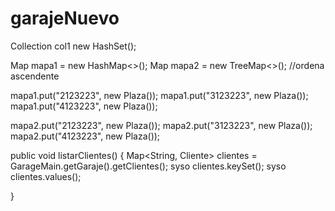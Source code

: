 # garajeNuevo

Collection<String> col1 new HashSet();

Map mapa1 = new HashMap<>();
Map mapa2 = new TreeMap<>(); //ordena ascendente

mapa1.put("2123223", new Plaza());
mapa1.put("3123223", new Plaza());
mapa1.put("4123223", new Plaza());

mapa2.put("2123223", new Plaza());
mapa2.put("3123223", new Plaza());
mapa2.put("4123223", new Plaza());




public void listarClientes() {
	Map<String, Cliente> clientes = GarageMain.getGaraje().getClientes();
	syso clientes.keySet();
	syso clientes.values();

}
